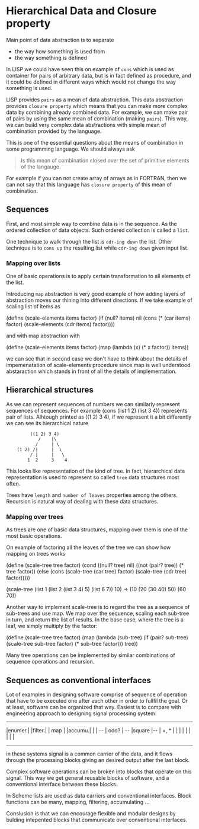 # Hierarchical Data and Closure property

Main point of data abstraction is to separate
* the way how something is used from
* the way something is defined

In LISP we could have seen this on example of `cons` which is used as
container for pairs of arbitrary data, but is in fact defined as
procedure, and it could be defined in different ways which would not
change the way something is used.

LISP provides `pairs` as a mean of data abstraction. This data
abstraction provides `closure property` which means that you can make
more complex data by combining already combined data. For example, we
can make pair of pairs by using the same mean of combination (making `pairs`).
This way, we can build very complex data abstractions with simple mean
of combination provided by the language.

This is one of the essential questions about the means of combination in
some programming language. We should always ask

> Is this mean of combination closed over the set of primitive elements
of the langauge.

For example if you can not create array of arrays as in FORTRAN, then we
can not say that this language has `closure property` of this mean of
combination.

## Sequences

First, and most simple way to combine data is in the sequence. As the
ordered collection of data objects. Such ordered collection is called a
`list`.

One technique to walk through the list is `cdr-ing down` the list.
Other technique is to `cons up` the resulting list while `cdr-ing down`
given input list.

### Mapping over lists

One of basic operations is to apply certain transformation to all
elements of the list.

Introducing `map` abstraction is very good example of how adding layers
of abstraction moves our thining into different directions. If we take
example of scaling list of items as 

  (define (scale-elements items factor)
    (if (null? items)
      nil
      (cons (* (car items) factor) (scale-elements (cdr items) factor))))

and with map abstraction with

  (define (scale-elements items factor)
    (map (lambda (x) (* x factor))
         items))

we can see that in second case we don't have to think about the details
of impemenatation of scale-elements procedure since map is well
understood abstaraction which stands in front of all the details of
implementation.

## Hierarchical structures

As we can represent sequences of numbers we can similarly represent
sequences of sequences. For example (cons (list 1 2) (list 3 4))
represents pair of lists. Alhtough printed as ((1 2) 3 4), if we
represent it a bit differently we can see its hierarchical nature

             ((1 2) 3 4)
                /    |\
               /     | \
        (1 2) /|     |  \
             / |     |   \
            1  2     3    4

This looks like representation of the kind of tree. In fact,
hierarchical data representation is used to represent so called `tree`
data structures most often.

Trees have `length` and `number of leaves` properties among the others.
Recursion is natural way of dealing with these data structures.

### Mapping over trees

As trees are one of basic data structures, mapping over them is one of
the most basic operations.

On example of factoring all the leaves of the tree we can show how
mapping on trees works

(define (scale-tree tree factor)
  (cond ((null? tree) nil)
        ((not (pair? tree)) (* tree factor))
        (else (cons (scale-tree (car tree) factor)
                    (scale-tree (cdr tree) factor)))))

(scale-tree 
  (list 1 (list 2 (list 3 4) 5) (list 6 7)) 
  10) -> (10 (20 (30 40) 50) (60 70))

Another way to implement scale-tree is to regard the tree as a sequence of
sub-trees and use map. We map over the sequence, scaling each sub-tree in turn,
and return the list of results. In the base case, where the tree is a leaf, we
simply multiply by the factor:

(define (scale-tree tree factor)
  (map (lambda (sub-tree)
         (if (pair? sub-tree)
             (scale-tree sub-tree factor)
             (* sub-tree factor)))
       tree))

Many tree operations can be implemented by similar combinations of sequence operations and recursion.

## Sequences as conventional interfaces

Lot of examples in designing software comprise of sequence of operation
that have to be executed one after each other in order to fullfil the
goal. Or at least, software can be organized that way. Easiest is to
compare with engineering approach to designing signal processing system:

  --------     --------     --------    --------
  |enumer.|    |filter.|    |  map  |   |accumu.|
  |       | -- | odd?  | -- |square |-- | +, *  |
  |       |    |       |    |       |   |       |
  --------     --------     --------    --------

in these systems signal is a common carrier of the data, and it flows
through the processing blocks giving an desired output after the last
block.

Complex software operations can be broken into blocks that operate on
this signal. This way we get general reusable blocks of software, and a
conventional interface between these blocks.

In Scheme lists are used as data carriers and conventional interfaces.
Block functions can be many, mapping, filtering, accumulating ...

Conslusion is that we can encourage flexible and modular designs by
bulding intepented blocks that communicate over conventional
interfaces.
